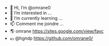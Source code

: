 - 👋 Hi, I’m @omrane0
- 👀 I’m interested in ...
- 🌱 I’m currently learning ...
- 📫 Comment me joindre ...
-  🌎 omrane  https://sites.google.com/view/fayc
-  💶  @hgndp  https://github.com/omrane0/
<!---
omrane0/omrane0 is a ✨ special ✨ repository because its `README.md` (this file) appears on your GitHub profile.
You can click the Preview link to take a look at your changes.
--->
